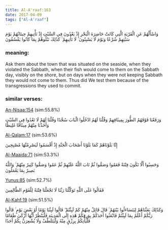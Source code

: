 ```yaml
---
title: Al-A'raaf:163
date: 2017-04-09
tags: ["Al-A'raaf"]
---
```

وَاسْأَلْهُمْ عَنِ الْقَرْيَةِ الَّتِي كَانَتْ حَاضِرَةَ الْبَحْرِ إِذْ يَعْدُونَ فِي السَّبْتِ إِذْ تَأْتِيهِمْ حِيتَانُهُمْ يَوْمَ سَبْتِهِمْ شُرَّعًا وَيَوْمَ لَا يَسْبِتُونَ ۙ لَا تَأْتِيهِمْ ۚ كَذَٰلِكَ نَبْلُوهُمْ بِمَا كَانُوا يَفْسُقُونَ
### meaning: 
Ask them about the town that was situated on the seaside, when they violated the Sabbath, when their fish would come to them on the Sabbath day, visibly on the shore, but on days when they were not keeping Sabbath they would not come to them. Thus did We test them because of the transgressions they used to commit.
### similar verses: 

[An-Nisaa:154](/4/154) (sim:55.8%)

وَرَفَعْنَا فَوْقَهُمُ الطُّورَ بِمِيثَاقِهِمْ وَقُلْنَا لَهُمُ ادْخُلُوا الْبَابَ سُجَّدًا وَقُلْنَا لَهُمْ لَا تَعْدُوا فِي السَّبْتِ وَأَخَذْنَا مِنْهُمْ مِيثَاقًا غَلِيظًا

[Al-Qalam:17](/68/17) (sim:53.6%)

إِنَّا بَلَوْنَاهُمْ كَمَا بَلَوْنَا أَصْحَابَ الْجَنَّةِ إِذْ أَقْسَمُوا لَيَصْرِمُنَّهَا مُصْبِحِينَ

[Al-Maaida:71](/5/71) (sim:53.3%)

وَحَسِبُوا أَلَّا تَكُونَ فِتْنَةٌ فَعَمُوا وَصَمُّوا ثُمَّ تَابَ اللَّهُ عَلَيْهِمْ ثُمَّ عَمُوا وَصَمُّوا كَثِيرٌ مِنْهُمْ ۚ وَاللَّهُ بَصِيرٌ بِمَا يَعْمَلُونَ

[Yunus:85](/10/85) (sim:52.7%)

فَقَالُوا عَلَى اللَّهِ تَوَكَّلْنَا رَبَّنَا لَا تَجْعَلْنَا فِتْنَةً لِلْقَوْمِ الظَّالِمِينَ

[Al-Kahf:19](/18/19) (sim:51.5%)

وَكَذَٰلِكَ بَعَثْنَاهُمْ لِيَتَسَاءَلُوا بَيْنَهُمْ ۚ قَالَ قَائِلٌ مِنْهُمْ كَمْ لَبِثْتُمْ ۖ قَالُوا لَبِثْنَا يَوْمًا أَوْ بَعْضَ يَوْمٍ ۚ قَالُوا رَبُّكُمْ أَعْلَمُ بِمَا لَبِثْتُمْ فَابْعَثُوا أَحَدَكُمْ بِوَرِقِكُمْ هَٰذِهِ إِلَى الْمَدِينَةِ فَلْيَنْظُرْ أَيُّهَا أَزْكَىٰ طَعَامًا فَلْيَأْتِكُمْ بِرِزْقٍ مِنْهُ وَلْيَتَلَطَّفْ وَلَا يُشْعِرَنَّ بِكُمْ أَحَدًا
